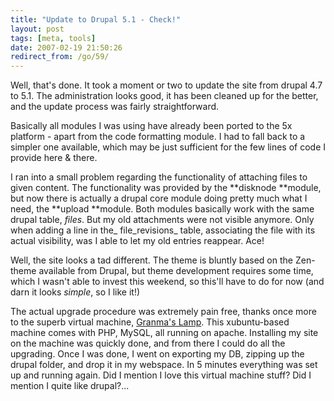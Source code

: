 ```yaml
---
title: "Update to Drupal 5.1 - Check!"
layout: post
tags: [meta, tools]
date: 2007-02-19 21:50:26
redirect_from: /go/59/
---
```


Well, that's done. It took a moment or two to update the site from drupal 4.7 to 5.1. The administration looks good, it has been cleaned up for the better, and the update process was fairly straightforward. 

Basically all modules I was using have already been ported to the 5x platform - apart from the code formatting module. I had to fall back to a simpler one available, which may be just sufficient for the few lines of code I provide here & there.

I ran into a small problem regarding the functionality of attaching files to given content. The functionality was provided by the **disknode **module, but now there is actually a drupal core module doing pretty much what I need, the **upload **module. Both modules basically work with the same drupal table, _files_. But my old attachments were not visible anymore. Only when adding a line in the_ file_revisions_ table, associating the file with its actual visibility, was I able to let my old entries reappear. Ace!

Well, the site looks a tad different. The theme is bluntly based on the Zen-theme available from Drupal, but theme development requires some time, which I wasn't able to invest this weekend, so this'll have to do for now (and darn it looks _simple_, so I like it!)

The actual upgrade procedure was extremely pain free, thanks once more to the superb virtual machine, [Granma's Lamp](http://canned-os.blogspot.com/2006/10/grandmas-lamp-its-easy-enough-for.html "LAMP so easy, even your grandma can do it!"). This xubuntu-based machine comes with PHP, MySQL, all running on apache. Installing my site on the machine was quickly done, and from there I could do all the upgrading. Once I was done, I went on exporting my DB, zipping up the drupal folder, and drop it in my webspace. In 5 minutes everything was set up and running again. Did I mention I love this virtual machine stuff? Did I mention I quite like drupal?...